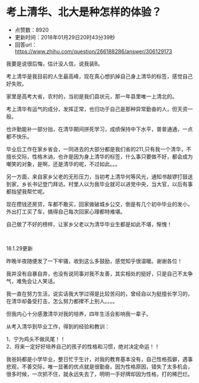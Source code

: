 # 考上清华、北大是种怎样的体验？
- 点赞数：8920
- 更新时间：2018年01月29日20时43分39秒
- 回答url：https://www.zhihu.com/question/266188286/answer/306129173
<body>
 <p data-pid="ViZywirO">我要是说很后悔，估计没人信，说我装B。</p>
 <p data-pid="vmzUb5w4">考上清华是我目前的人生最高峰，现在真心想扒掉自己身上清华的标签，感觉自己好失败。</p>
 <p data-pid="B3Xhum5g">家里是高考大省，农村的，当初是我们县状元，那一年县里唯一上清北的。</p>
 <p data-pid="q-CJOC9N">考上清华有运气的成分，发挥正常，也归功于自己是那种异常勤奋的人，但天资一般。</p>
 <p data-pid="i00YvPPe">也许勤能补一部分拙，在清华期间拼死学习，成绩保持中下水平，普普通通，一点都不快乐。</p>
 <p data-pid="A2IUA41r">毕业后工作在家乡省会，一同进去的大部分都是我们省的211,只有我一个清华，不擅长交际，性格木讷，也许是因为身上清华的标签，什么事只要做不好，都会成为嘲笑的对象，是啊，还是清华的呢，不过如此。。。</p>
 <p data-pid="PEW0z5Ot">另一方面，来自家乡父老的无形压力，当初考上清华何等风光，通知书敲锣打鼓送到家，乡长书记登门拜访。村里人以为我毕业就可以进党中央，当大官，以后有事都指望我帮忙呢。</p>
 <p data-pid="QQ5rkpMs">现在攒钱还房贷，车都不敢买，回家做破城乡公交，倒是有几个初中毕业的发小，外出打工买了车，搞得自己每次回家心理都特难堪。</p>
 <p data-pid="G0fvqq8P">自己做了不好的榜样，让家乡父老以为清华毕业生都是如此不堪，惭愧！</p>
 <p class="ztext-empty-paragraph"><br></p>
 <p data-pid="9Zd7VL-A">18.1.29更新</p>
 <p data-pid="Vn_yrWn5">昨晚半夜随便发了一下牢骚，收到这么多鼓励，感觉知乎很温暖。谢谢各位！</p>
 <p data-pid="9xQPL31B">我并没有自暴自弃，也没有说同事对我不友善，其实相处的挺好，只是自己不太争气，难免会让人笑话。</p>
 <p data-pid="JjzhwOnw">我一直在努力生活，说实话我大学过得是比较苦闷的，曾经自以为挺擅长学习的，在清华却备受打击，怎么努力都撵不上别人。。。。</p>
 <p data-pid="SabwW56P">但我内心十分感激清华对我的培养，四年生活会影响我一辈子。</p>
 <p data-pid="GF7OJpQq">从考入清华到毕业工作，得到的经验和教训：</p>
 <p data-pid="hAxRUvtw">1、宁为鸡头不做凤尾！！<br>
  2、将来一定好好培养自己的孩子的性格和习惯，绝对决定命运！！</p>
 <p data-pid="c8Ybr4AA">我爸妈都是小学毕业，整日忙于生计，对我的教育基本没有，自己性格孤僻，遇事悲观，不善交际，唯一显著的优点就是很勤奋。因为性格原因，错失了太多机会，很多时候，一次抓不住，就永远失去了，明明一手好牌却因为性格，打的稀巴烂。</p>
</body>